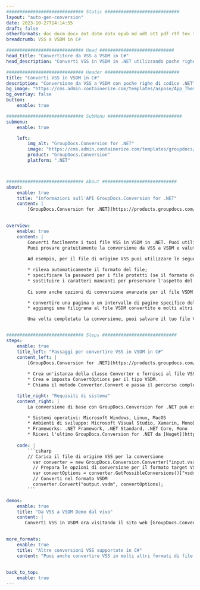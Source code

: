 ```yaml
---
############################# Static ############################
layout: "auto-gen-conversion"
date: 2023-10-27T14:14:55
draft: false
otherformats: doc docm docx dot dotm dotx epub md odt ott pdf rtf tex txt vdx vsdm vsdx vssm vssx vstm vstx vsx vtx xps
breadcrumb: VSS a VSDM in C#

############################# Head ############################
head_title: "Convertitore da VSS a VSDM in C#"
head_description: "Converti VSS in VSDM in .NET utilizzando poche righe di codice. Utilizza l'API di conversione dei documenti di GroupDocs per convertire oltre 160 formati di file."

############################# Header ############################
title: "Converti VSS in VSDM in C#"
description: "Conversione da VSS a VSDM con poche righe di codice .NET"
bg_image: "https://cms.admin.containerize.com/templates/aspose/App_Themes/V3/images/bg/header1.png"
bg_overlay: false
button:
    enable: true

############################# SubMenu ############################
submenu:
    enable: true

    left:
        img_alt: "GroupDocs.Conversion for .NET"
        image: "https://cms.admin.containerize.com/templates/groupdocs/images/product-logos/90x90-noborder/groupdocs-conversion-net.png"
        product: "GroupDocs.Conversion"
        platform: ".NET"



############################# About ############################
about:
    enable: true
    title: "Informazioni sull'API GroupDocs.Conversion for .NET"
    content: |
        [GroupDocs.Conversion for .NET](https://products.groupdocs.com/conversion/net/) può essere utilizzato per convertire Microsoft Word, Excel, PowerPoint, PDF, Visio e altri formati. GroupDocs.Conversion è un'API standalone adatta per sistemi interni e back-end in cui sono richieste prestazioni elevate. Non dipende da alcun software come Microsoft o Open Office.
    

overview:
    enable: true
    content: |
        Converti facilmente i tuoi file VSS in VSDM in .NET. Puoi utilizzare solo un paio di righe di codice C# in qualsiasi piattaforma a tua scelta come: Windows, Linux, macOS.
        Puoi provare gratuitamente la conversione da VSS a VSDM e valutare la qualità dei risultati della conversione. Insieme a semplici scenari di conversione di file, puoi provare opzioni più avanzate per caricare il file di origine VSS e per salvare il risultato di output VSDM. 
        
        Ad esempio, per il file di origine VSS puoi utilizzare le seguenti opzioni di caricamento:

        * rileva automaticamente il formato del file;
        * specificare la password per i file protetti (se il formato del file lo supporta);
        * sostituire i caratteri mancanti per preservare l'aspetto del documento.
        
        Ci sono anche opzioni di conversione avanzate per il file VSDM:

        * convertire una pagina o un intervallo di pagine specifico del documento;
        * aggiungi una filigrana al file VSDM convertito e molti altri.

        Una volta completata la conversione, puoi salvare il tuo file VSDM nel percorso del file locale o in qualsiasi archivio di terze parti come FTP, Amazon S3, Google Drive, Dropbox ecc. Nota: per convertire VSS in {{ TO}} non è necessario alcun software aggiuntivo installato, come MS Office, Open Office, Adobe Acrobat Reader ecc.


############################# Steps ############################
steps:
    enable: true
    title_left: "Passaggi per convertire VSS in VSDM in C#"
    content_left: |
        [GroupDocs.Conversion for .NET](https://products.groupdocs.com/conversion/net/) consente agli sviluppatori di convertire facilmente un file VSS in VSDM con poche righe di codice.
        
        * Crea un'istanza della classe Converter e fornisci al file VSS il percorso completo
        * Crea e imposta ConvertOptions per il tipo VSDM.
        * Chiama il metodo Converter.Convert e passa il percorso completo e il formato (VSDM) come parametro

    title_right: "Requisiti di sistema"
    content_right: |
        La conversione di base con GroupDocs.Conversion for .NET può essere eseguita in pochi semplici passaggi. Le nostre API sono supportate su tutte le principali piattaforme e sistemi operativi. Prima di eseguire il codice seguente, assicurati di avere i seguenti prerequisiti installati sul tuo sistema.

        * Sistemi operativi: Microsoft Windows, Linux, MacOS
        * Ambienti di sviluppo: Microsoft Visual Studio, Xamarin, MonoDevelop
        * Frameworks: .NET Framework, .NET Standard, .NET Core, Mono
        * Ricevi l'ultimo GroupDocs.Conversion for .NET da [Nuget](https://www.nuget.org/packages/groupdocs.conversion)
         
    code: |
        ```csharp    
        // Carica il file di origine VSS per la conversione
          var converter = new GroupDocs.Conversion.Converter("input.vss");
          // Prepara le opzioni di conversione per il formato target VSDM
          var convertOptions = converter.GetPossibleConversions()["vsdm"].ConvertOptions;
          // Converti nel formato VSDM
          converter.Convert("output.vsdm", convertOptions);
        ```

demos:
    enable: true
    title: "Da VSS a VSDM Demo dal vivo"
    content: |
       Converti VSS in VSDM ora visitando il sito web [GroupDocs.Conversion App](https://products.groupdocs.app/conversion/family). La demo online presenta i seguenti vantaggi
          

more_formats:
    enable: true
    title: "Altre conversioni VSS supportate in C#"
    content: "Puoi anche convertire VSS in molti altri formati di file. Si prega di consultare l'elenco di seguito."
       
       
back_to_top:
    enable: true
---
```

